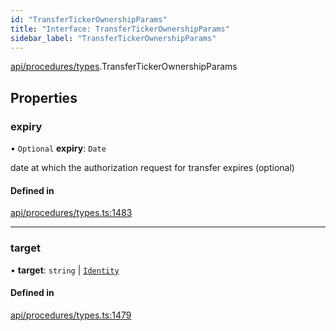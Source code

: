 ```yaml
---
id: "TransferTickerOwnershipParams"
title: "Interface: TransferTickerOwnershipParams"
sidebar_label: "TransferTickerOwnershipParams"
---
```


[api/procedures/types](../../../../../modules/API/Procedures/Types/Types.md).TransferTickerOwnershipParams

## Properties

### expiry

• `Optional` **expiry**: `Date`

date at which the authorization request for transfer expires (optional)

#### Defined in

[api/procedures/types.ts:1483](https://github.com/PolymeshAssociation/polymesh-sdk/blob/c53723bab/src/api/procedures/types.ts#L1483)

___

### target

• **target**: `string` \| [`Identity`](../../../../../classes/API/Entities/Identity/Identity.md)

#### Defined in

[api/procedures/types.ts:1479](https://github.com/PolymeshAssociation/polymesh-sdk/blob/c53723bab/src/api/procedures/types.ts#L1479)
